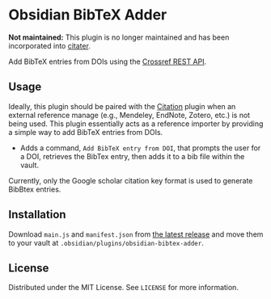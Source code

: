 # Obsidian BibTeX Adder

**Not maintained:** This plugin is no longer maintained and has been incorporated into [citater](https://gitlab.com/oasci/software/obsidian-citater-plugin).

Add BibTeX entries from DOIs using the [Crossref REST API](https://www.crossref.org/documentation/retrieve-metadata/rest-api/).

## Usage

Ideally, this plugin should be paired with the [Citation](https://github.com/hans/obsidian-citation-plugin) plugin when an external reference manage (e.g., Mendeley, EndNote, Zotero, etc.) is not being used.
This plugin essentially acts as a reference importer by providing a simple way to add BibTeX entries from DOIs.

- Adds a command, ``Add BibTeX entry from DOI``, that prompts the user for a DOI, retrieves the BibTex entry, then adds it to a bib file within the vault.

Currently, only the Google scholar citation key format is used to generate BibBtex entries.

## Installation

Download `main.js` and `manifest.json` from [the latest release](https://github.com/oasci/obsidian-bibtex-adder/releases) and move them to your vault at `.obsidian/plugins/obsidian-bibtex-adder`.

## License

Distributed under the MIT License.
See `LICENSE` for more information.
